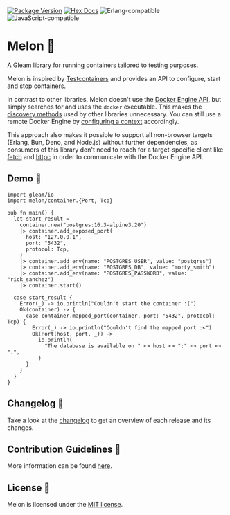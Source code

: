 [![Package Version](https://img.shields.io/hexpm/v/melon)](https://hex.pm/packages/melon)
[![Hex Docs](https://img.shields.io/badge/hex-docs-ffaff3)](https://hexdocs.pm/melon)
![Erlang-compatible](https://img.shields.io/badge/target-erlang-a2003e)
![JavaScript-compatible](https://img.shields.io/badge/target-javascript-f1e05a)

# Melon 🍈

A Gleam library for running containers tailored to testing purposes.

Melon is inspired by [Testcontainers](https://testcontainers.com/) and provides an API to configure, start and stop
containers.

In contrast to other libraries, Melon doesn't use the [Docker Engine API](https://docs.docker.com/engine/api/), but
simply searches for and uses the `docker` executable. This makes the
[discovery methods](https://java.testcontainers.org/supported_docker_environment/#docker-environment-discovery) used by
other libraries unnecessary. You can still use a remote Docker Engine by
[configuring a context](https://code.visualstudio.com/docs/containers/ssh) accordingly.

This approach also makes it possible to support all non-browser targets (Erlang, Bun, Deno, and Node.js) without further
dependencies, as consumers of this library don't need to reach for a target-specific client like
[fetch](https://hexdocs.pm/gleam_fetch/) and [httpc](https://hexdocs.pm/gleam_httpc/) in order to communicate with the
Docker Engine API.

## Demo 🍈

```gleam
import gleam/io
import melon/container.{Port, Tcp}

pub fn main() {
  let start_result =
    container.new("postgres:16.3-alpine3.20")
    |> container.add_exposed_port(
      host: "127.0.0.1",
      port: "5432",
      protocol: Tcp,
    )
    |> container.add_env(name: "POSTGRES_USER", value: "postgres")
    |> container.add_env(name: "POSTGRES_DB", value: "morty_smith")
    |> container.add_env(name: "POSTGRES_PASSWORD", value: "rick_sanchez")
    |> container.start()

  case start_result {
    Error(_) -> io.println("Couldn't start the container :(")
    Ok(container) -> {
      case container.mapped_port(container, port: "5432", protocol: Tcp) {
        Error(_) -> io.println("Couldn't find the mapped port :<")
        Ok(Port(host, port, _)) ->
          io.println(
            "The database is available on " <> host <> ":" <> port <> ".",
          )
      }
    }
  }
}
```

## Changelog 🍈

Take a look at the [changelog](https://github.com/patrik-kuehl/melon/blob/main/CHANGELOG.md) to get an overview of each
release and its changes.

## Contribution Guidelines 🍈

More information can be found [here](https://github.com/patrik-kuehl/melon/blob/main/CONTRIBUTING.md).

## License 🍈

Melon is licensed under the [MIT license](https://github.com/patrik-kuehl/melon/blob/main/LICENSE.md).
